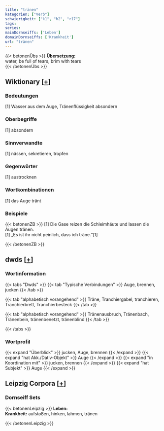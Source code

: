 ```yaml
---
title: "tränen"
kategorien: ["Verb"]
schwierigkeit: ["k1", "h2", "r17"]
tags:
series:
mainDornseiffs: ['Leben']
domainDornseiffs: ['Krankheit']
url: "tränen"
---
```


{{< betonenÜbs >}}
**Übersetzung:**  
water, be full of tears, brim with tears  
{{< /betonenÜbs >}}

## Wiktionary [[+](https://de.wiktionary.org/wiki/tränen)]

### Bedeutungen
[1] Wasser aus dem Auge, Tränenflüssigkeit absondern  

### Oberbegriffe
[1] absondern  

### Sinnverwandte
[1] nässen, sekretieren, tropfen  

### Gegenwörter
[1] austrocknen  

### Wortkombinationen
[1] das Auge tränt  

### Beispiele
{{< betonenZB >}}
[1] Die Gase reizen die Schleimhäute und lassen die Augen tränen.  
[1] „Es ist ihr nicht peinlich, dass ich träne.“[1]  

{{< /betonenZB >}}


## dwds [[+](https://www.dwds.de/wb/tränen)]

### Wortinformation
{{< tabs "Dwds" >}}
{{< tab "Typische Verbindungen" >}}
Auge, brennen, jucken
{{< /tab >}}

{{< tab "alphabetisch vorangehend" >}}
Träne, Tranchiergabel, tranchieren, Tranchierbrett, Tranchierbesteck
{{< /tab >}}

{{< tab "alphabetisch vorangehend" >}}
Tränenausbruch, Tränenbach, Tränenbein, tränenbenetzt, tränenblind
{{< /tab >}}

{{< /tabs >}}

### Wortprofil
{{< expand "Überblick" >}} jucken, Auge, brennen {{< /expand >}}
{{< expand "hat Akk./Dativ-Objekt" >}} Auge {{< /expand >}}
{{< expand "in Koordination mit" >}} jucken, brennen {{< /expand >}}
{{< expand "hat Subjekt" >}} Auge {{< /expand >}}

## Leipzig Corpora [[+](https://corpora.uni-leipzig.de/en/res?word=tränen&corpusId=deu_newscrawl-public_2018)]

### Dornseiff Sets
{{< betonenLeipzig >}}
**Leben:**  
**Krankheit:** aufstoßen, hinken, lahmen, tränen  

{{< /betonenLeipzig >}}
